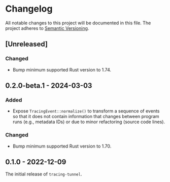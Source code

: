 # Changelog

All notable changes to this project will be documented in this file.
The project adheres to [Semantic Versioning](http://semver.org/spec/v2.0.0.html).

## [Unreleased]

### Changed

- Bump minimum supported Rust version to 1.74.

## 0.2.0-beta.1 - 2024-03-03

### Added

- Expose `TracingEvent::normalize()` to transform a sequence of events so that
  it does not contain information that changes between program runs (e.g., metadata IDs)
  or due to minor refactoring (source code lines).

### Changed

- Bump minimum supported Rust version to 1.70.

## 0.1.0 - 2022-12-09

The initial release of `tracing-tunnel`.
